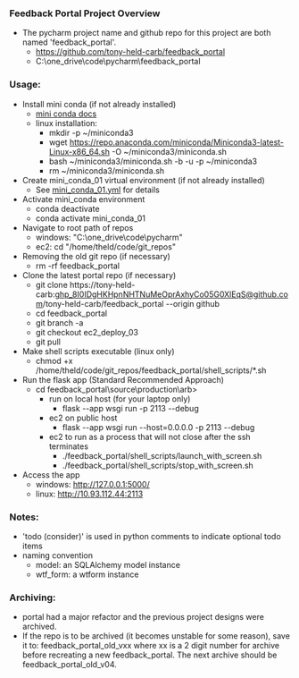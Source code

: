 ### Feedback Portal Project Overview

* The pycharm project name and github repo for this project are both named 'feedback_portal'.
  * https://github.com/tony-held-carb/feedback_portal
  * C:\one_drive\code\pycharm\feedback_portal

### Usage:
* Install mini conda (if not already installed)
  * [mini conda docs](https://docs.conda.io/projects/conda/en/latest/user-guide/install/linux.html)
  * linux installation:
    * mkdir -p ~/miniconda3
    * wget https://repo.anaconda.com/miniconda/Miniconda3-latest-Linux-x86_64.sh -O ~/miniconda3/miniconda.sh
    * bash ~/miniconda3/miniconda.sh -b -u -p ~/miniconda3
    * rm ~/miniconda3/miniconda.sh
* Create mini_conda_01 virtual environment (if not already installed)
  * See [mini_conda_01.yml](admin/mini_conda_01.yml) for details
* Activate mini_conda environment
  * conda deactivate
  * conda activate mini_conda_01
* Navigate to root path of repos
  * windows: "C:\one_drive\code\pycharm\"
  * ec2: cd "/home/theld/code/git_repos"
* Removing the old git repo (if necessary)
  * rm -rf feedback_portal
* Clone the latest portal repo (if necessary)
  * git clone https://tony-held-carb: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@github.com/tony-held-carb/feedback_portal  --origin github
  * cd feedback_portal
  * git branch -a
  * git checkout ec2_deploy_03 <or your remote branch of interest> 
  * git pull
* Make shell scripts executable (linux only)
  * chmod +x /home/theld/code/git_repos/feedback_portal/shell_scripts/*.sh
* Run the flask app (Standard Recommended Approach)
  * cd feedback_portal\source\production\arb>
    * run on local host (for your laptop only) 
      * flask --app wsgi run -p 2113 --debug
    * ec2 on public host 
      * flask --app wsgi run --host=0.0.0.0 -p 2113 --debug
    * ec2 to run as a process that will not close after the ssh terminates
      * ./feedback_portal/shell_scripts/launch_with_screen.sh
      * ./feedback_portal/shell_scripts/stop_with_screen.sh
* Access the app
  * windows: http://127.0.0.1:5000/
  * linux: http://10.93.112.44:2113

### Notes:
* 'todo (consider)' is used in python comments to indicate optional todo items
* naming convention
  * model: an SQLAlchemy model instance
  * wtf_form: a wtform instance

### Archiving:
* portal had a major refactor and the previous project designs were archived.
* If the repo is to be archived (it becomes unstable for some reason), save it
  to: feedback_portal_old_vxx where xx is a 2 digit number for archive before
  recreating a new feedback_portal.  The next archive should be feedback_portal_old_v04.
